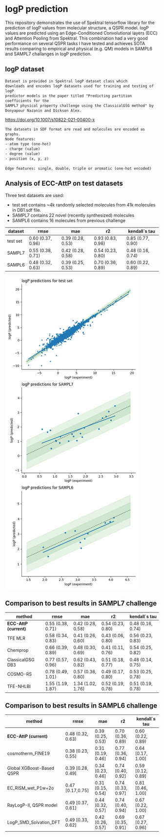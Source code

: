 # logP prediction

This repository demonstrates the use of Spektral tensorflow library for the prediction of logP values from molecular structure, a QSPR model. logP values are predicted using an Edge-Conditioned Convolutional layers (ECC) and Attention Pooling from Spektral. This combination had a very good performance on several QSPR tasks I have tested and achieves SOTA results comparing to empirical and physical (e.g. QM) models in SAMPL6 and SAMPL7 challanges in logP prediction.

## logP dataset

    Dataset is provided in Spektral logP dataset class which 
    downloads and encodes logP datasets used for training and testing of logP 
    predictor models in the paper titled "Predicting partition coefficients for the 
    SAMPL7 physical property challenge using the ClassicalGSG method" by 
    Donyapour Nazanin and Dickson Alex. 
https://doi.org/10.1007/s10822-021-00400-x
    
    
    The datasets in SDF format are read and molecules are encoded as graphs. 
    Node features:
    - atom type (one-hot)
    - charge (value)
    - degree (value)
    - position (x, y, z)
    
    Edge features: single, double, triple or aromatic (one-hot encoded)

## Analysis of ECC-AttP on test datasets

Three test datasets are used:
- test set contains ~4k randomly selected molecules from 41k molecules in DB1.sdf file. 
- SAMPL7 contains 22 novel (recently synthesized) molecules
- SAMPL6 contains 16 molecules from previous challenge

| dataset | rmse | mae | r2 | kendall`s tau |
|----------|-------|-----|---------------|-|
| test set | 	0.60 	(0.37, 0.96) |	0.39 	(0.28, 0.53) |	0.93 	(0.83, 0.98) |	0.85 	(0.77, 0.90) |
| SAMPL7 |	0.55 	(0.38, 0.71) |	0.42 	(0.28, 0.58) |	0.54 	(0.23, 0.80) |	0.48 	(0.16, 0.74) |
| SAMPL6 |	0.48 	(0.32, 0.63) |	0.39 	(0.25, 0.53) |	0.70 	(0.36, 0.89) |	0.60 	(0.22, 0.89) |

![](logP_predictions.png)

## Comparison to best results in SAMPL7 challenge

| method  | rmse | mae | r2 | kendall`s tau |
|-----|-----|-----|---------------|-|
| **ECC-AttP (current)** |	0.55 	(0.38, 0.71) |	0.42 	(0.28, 0.58) |	0.54 	(0.23, 0.80) |	0.48 	(0.16, 0.74) |
TFE MLR | 	0.58 (0.34, 0.83) |	0.41 (0.26, 0.60) |	0.43 (0.06, 0.80) |	0.56 (0.23, 0.83) |
Chemprop |	0.66 (0.39, 0.89) |0.48 (0.30, 0.69) |	0.41 (0.11, 0.76) | 0.54 (0.25, 0.82) |
ClassicalGSG DB3 |	0.77 (0.57, 0.96) |	0.62 (0.43, 0.82) |	0.51 (0.18, 0.77) |	0.48 (0.14, 0.75) |
COSMO-RS  |	0.78 (0.49, 1.01)|	0.57 (0.36, 0.80) |	0.49 (0.17, 0.80) |	0.53 (0.25, 0.78)
TFE-NHLBI  |	1.55 (1.19, 1.87) 	|1.34 (1.02, 1.76) |	0.52 (0.19, 0.78) |	0.51 (0.19, 0.78) 



## Comparison to best results in SAMPL6 challenge

| method  | rmse | mae | r2 | kendall`s tau |
|-----|-----|-----|---------------|-|
| **ECC-AttP (current)** | 0.48 	(0.32, 0.63) |	0.39 	(0.25, 0.53) |	0.70 	(0.36, 0.89) |	0.60 	(0.22, 0.89) |
cosmotherm_FINE19 | 0.38 [0.23, 0.55] |0.31 [0.19, 0.46] | 0.77 [0.36, 0.94] | 0.64 [0.17, 1.00]
Global XGBoost-Based QSPR | 0.39 [0.28, 0.49] | 0.34 [0.23, 0.46] | 0.74 [0.40, 0.92] | 0.59 [0.12, 0.89]
EC_RISM_wet_P1w+2o | 0.47 [0.17,0.75] | 0.31 [0.15, 0.54] | 0.74 [0.33, 0.97] | 0.81 [0.46, 1.00]
RayLogP-II,  QSPR model | 0.49 [0.37, 0.61] | 0.44 [0.32, 0.57] | 0.74 [0.40, 0.94] | 0.67 [0.22, 1.00]
LogP_SMD_Solvation_DFT | 0.49 [0.33, 0.62] | 0.42 [0.26, 0.57] | 0.69 [0.35, 0.91] | 0.67 [0.27, 0.96]
